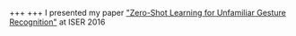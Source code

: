 +++
+++
I presented my paper ["Zero-Shot Learning for Unfamiliar Gesture Recognition"](papers/iser2016_unfamiliargestures.pdf) at ISER 2016
